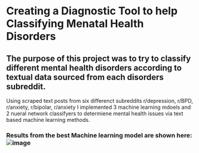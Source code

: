 # Creating a Diagnostic Tool to help Classifying Menatal Health Disorders

## The purpose of this project was to try to classify different mental health disorders according to textual data sourced from each disorders subreddit.
Using scraped text posts from six differenct subreddits r/depression, r/BPD, r/anxiety, r/bipolar, r/anxiety I implemented 3 machine learning mdoels and 2 nueral network classifyers to determiene mental health issues via text based machine learning methods.

### Results from the best Machine learning model are shown here: ![image](https://user-images.githubusercontent.com/82776178/204336077-6df63ed6-24ff-4521-9a72-61b9e06b7a7e.png)
